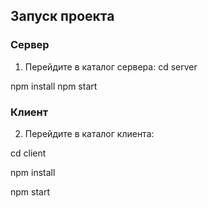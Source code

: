 ## Запуск проекта

### Сервер
1. Перейдите в каталог сервера:
   cd server
   
npm install
  npm start
### Клиент
2. Перейдите в каталог клиента:

cd client
 
npm install
 
npm start
